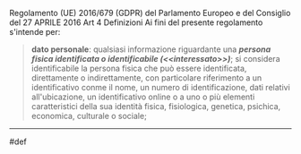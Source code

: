 
Regolamento (UE) 2016/679 (GDPR) del Parlamento Europeo e del Consiglio del 27 APRILE 2016
Art 4 Definizioni 
	Ai fini del presente regolamento s'intende per:
> **dato personale**: qualsiasi informazione riguardante una **_persona fisica identificata o identificabile (<\<interessato>>)_**; si considera identificabile la persona fisica che può essere identificata, direttamente o indirettamente, con particolare riferimento a un identificativo conme il nome, un numero di identificazione, dati relativi all'ubicazione, un identificativo online o a uno o più elementi caratteristici della sua identità fisica, fisiologica, genetica, psichica, economica, culturale o sociale;

___
#def